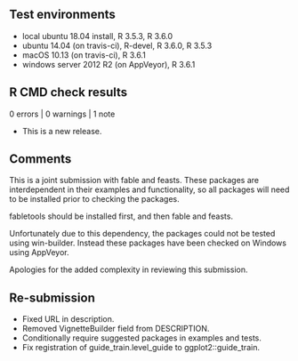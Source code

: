 ## Test environments
* local ubuntu 18.04 install, R 3.5.3, R 3.6.0
* ubuntu 14.04 (on travis-ci), R-devel, R 3.6.0, R 3.5.3
* macOS 10.13 (on travis-ci), R 3.6.1
* windows server 2012 R2 (on AppVeyor), R 3.6.1

## R CMD check results

0 errors | 0 warnings | 1 note

* This is a new release.

## Comments

This is a joint submission with fable and feasts. These packages are
interdependent in their examples and functionality, so all packages will need
to be installed prior to checking the packages.

fabletools should be installed first, and then fable and feasts.

Unfortunately due to this dependency, the packages could not be tested using 
win-builder. Instead these packages have been checked on Windows using AppVeyor.

Apologies for the added complexity in reviewing this submission.

## Re-submission

* Fixed URL in description.
* Removed VignetteBuilder field from DESCRIPTION.
* Conditionally require suggested packages in examples and tests.
* Fix registration of guide_train.level_guide to ggplot2::guide_train.